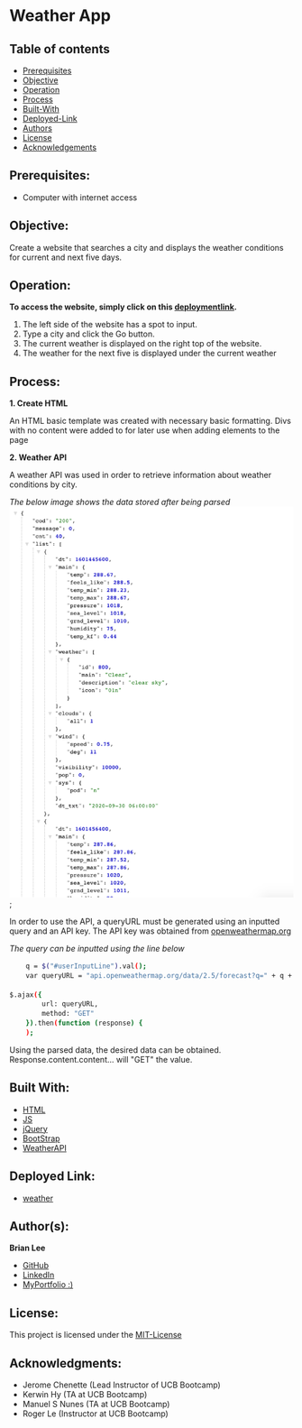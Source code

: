 # Weather App
## Table of contents
* [Prerequisites](https://github.com/brianjunhyuplee/weather#prerequisites)
* [Objective](https://github.com/brianjunhyuplee/weather#objective)
* [Operation](https://github.com/brianjunhyuplee/weather#operation)
* [Process](https://github.com/brianjunhyuplee/weather#process)
* [Built-With](https://github.com/brianjunhyuplee/weather#built-with)
* [Deployed-Link](https://github.com/brianjunhyuplee/weather#deployed-link)
* [Authors](https://github.com/brianjunhyuplee/weather#authors)
* [License](https://github.com/brianjunhyuplee/weather#license)
* [Acknowledgements](https://github.com/brianjunhyuplee/weather#acknowledgments)
## Prerequisites:
* Computer with internet access
## Objective: 

Create a website that searches a city and displays the weather conditions for current and next five days.


## Operation:

**To access the website, simply click on this [deploymentlink](https://brianjunhyuplee.github.io/weather/).**

1. The left side of the website has a spot to input.
2. Type a city and click the Go button.
3. The current weather is displayed on the right top of the website.
4. The weather for the next five is displayed under the current weather


## Process:
**1.  Create HTML** 

An HTML basic template was created with necessary basic formatting. Divs with no content were added to for later use when adding elements to the page

**2.  Weather API**

A weather API was used in order to retrieve information about weather conditions by city. 

*The below image shows the data stored after being parsed*
![Image of API](assets/images/json.png);

In order to use the API, a queryURL must be generated using an inputted query and an API key. The API key was obtained from [openweathermap.org](https://openweathermap.org/)

*The query can be inputted using the line below*
```bash
    q = $("#userInputLine").val();
    var queryURL = "api.openweathermap.org/data/2.5/forecast?q=" + q + "&" + apikey;

$.ajax({
        url: queryURL,
        method: "GET"
    }).then(function (response) {
    );
```
Using the parsed data, the desired data can be obtained. Response.content.content... will "GET" the value.

## Built With:
* [HTML](https://developer.mozilla.org/en-US/docs/Web/HTML)
* [JS]([https://developer.mozilla.org/en-US/docs/Web/JavaScript])
* [jQuery](https://developer.mozilla.org/en-US/docs/Glossary/jQuery)
* [BootStrap](https://developer.mozilla.org/en-US/docs/Archive/Add-ons/Bootstrapped_extensions)
* [WeatherAPI](https://openweathermap.org/forecast5)

## Deployed Link:
* [weather](https://brianjunhyuplee.github.io/weather/)

## Author(s):
**Brian Lee**
* [GitHub](https://github.com/brianjunhyuplee)
* [LinkedIn](https://www.linkedin.com/in/brian-lee-559208187/)
* [MyPortfolio :)](https://brianjunhyuplee.github.io/portfolio/)

## License:

This project is licensed under the [MIT-License](https://www.mit.edu/~amini/LICENSE.md)

## Acknowledgments:
* Jerome Chenette (Lead Instructor of UCB Bootcamp)
* Kerwin Hy (TA at UCB Bootcamp)
* Manuel S Nunes (TA at UCB Bootcamp)
* Roger Le (Instructor at UCB Bootcamp)
